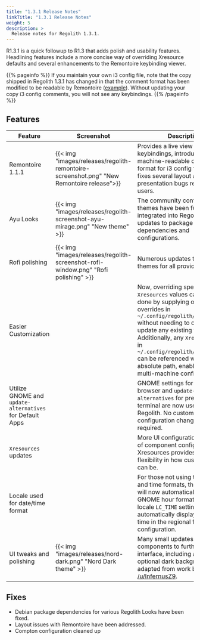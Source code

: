 ```yaml
---
title: "1.3.1 Release Notes"
linkTitle: "1.3.1 Release Notes"
weight: 5
description: >
  Release notes for Regolith 1.3.1.
---
```


R1.3.1 is a quick followup to R1.3 that adds polish and usability features. Headlining features include a more concise way of overriding Xresource defaults and several enhancements to the Remontoire keybinding viewer.

{{% pageinfo %}}
If you maintain your own i3 config file, note that the copy shipped in Regolith 1.3.1 has changed in that the comment format has been modified to be readable by Remontoire ([example](https://github.com/regolith-linux/regolith-i3-gaps-config/blob/master/config#L37)). Without updating your copy i3 config comments, you will not see any keybindings.
{{% /pageinfo %}}

## Features

| Feature                                                  | Screenshot                                                                               | Description                                                                                                                                                                                                                                                                                                                                                   |
| -------------------------------------------------------- | ---------------------------------------------------------------------------------------- | ------------------------------------------------------------------------------------------------------------------------------------------------------------------------------------------------------------------------------------------------------------------------------------------------------------------------------------------------------------- |
| Remontoire 1.1.1                                         | {{< img "images/releases/regolith-remontoire-screenshot.png" "New Remontoire release">}} | Provides a live view of active i3 keybindings, introduces a machine-readable comment format for i3 config files, and fixes several layout and presentation bugs reported by users.                                                                                                                                                                            |
| Ayu Looks                                                | {{< img "images/releases/regolith-screenshot-ayu-mirage.png" "New theme" >}}             | The community contributed Ayu themes have been fully integrated into Regolith with updates to package dependencies and configurations.                                                                                                                                                                                                                        |
| Rofi polishing                                           | {{< img "images/releases/regolith-screenshot-rofi-window.png" "Rofi polishing" >}}       | Numerous updates to the Rofi themes for all provided looks.                                                                                                                                                                                                                                                                                                   |
| Easier Customization                                     |                                                                                          | Now, overriding specific `Xresources` values can be easily done by supplying only the overrides in `~/.config/regolith/Xresources` without needing to copying and update any existing files. Additionally, any `Xresources` files in `~/.config/regolith/Xresources.d` can be referenced without absolute path, enabling easier multi-machine configurations. |
| Utilize GNOME and `update-alternatives` for Default Apps |                                                                                          | GNOME settings for default browser and `update-alternatives` for preferred terminal are now used by Regolith. No custom configuration changes are required.                                                                                                                                                                                                   |
| `Xresources` updates                                     |                                                                                          | More UI configuration pulled out of component configs and into Xresources provides more flexibility in how custom looks can be.                                                                                                                                                                                                                               |
| Locale used for date/time format                         |                                                                                          | For those not using the US date and time formats, the bar clock will now automatically use the GNOME hour format and the locale `LC_TIME` setting to automatically display date and time in the regional form without configuration.                                                                                                                          |
| UI tweaks and polishing                                  | {{< img "images/releases/nord-dark.png" "Nord Dark theme" >}}                            | Many small updates across all UI components to further polish the interface, including a new optional dark background adapted from work by [/u/InfernusZ9](https://www.reddit.com/r/unixporn/comments/ehdj6b/i3gaps_nordic_beauty/).                                                                                                                          |

## Fixes

- Debian package dependencies for various Regolith Looks have been fixed.
- Layout issues with Remontoire have been addressed.
- Compton configuration cleaned up
